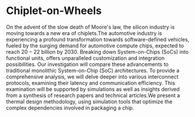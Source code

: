 # Chiplet-on-Wheels

On the advent of the slow death of Moore's law, the silicon industry is moving towards a new era of chiplets.The automotive industry is experiencing a profound transformation towards software-defined vehicles, fueled by the surging demand for automotive compute chips, expected to reach $20-22$ billion by 2030. 
Breaking down System-on-Chips (SoCs) into functional units, offers unparalleled customization and integration possibilities. Our investigation will compare these advancements to traditional monolithic System-on-Chip (SoC) architectures. To provide a comprehensive analysis, we will delve deeper into various interconnect protocols, examining their latency and communication efficiency. This examination will be supported by simulations as well as insights derived from a synthesis of research papers and technical articles.We present a thermal design methodology, using simulation tools that optimize the complex dependencies involved in packaging a chip.
